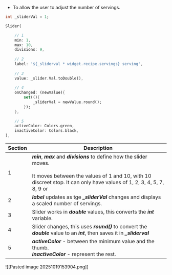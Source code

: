 - To allow the user to adjust the number of servings.

```dart title:'recipe_detail.dart'
int _sliderVal = 1;

Slider(

	// 1
	min: 1,
	max: 10,
	divisions: 9,
	
	// 2
	label: '${_sliderval * widget.recipe.servings} serving',
	
	// 3
	value: _slider.Val.toDouble(),
	
	// 4
	onChanged: (newValue){
		set((){
			_sliderVal = newValue.round();
		});
	},
	
	// 5
	activeColor: Colors.green,
	inactiveColor: Colors.black,
),
```


| Section | Description                                                                                                                                                                                          |
| ------- | ---------------------------------------------------------------------------------------------------------------------------------------------------------------------------------------------------- |
| 1       | ***min***, ***max*** and ***divisions*** to define how the slider moves.<br><br>It moves between the values of 1 and 10, with 10 discreet stop. It can only have values of 1, 2, 3, 4, 5, 7, 8, 9 or |
| 2       | ***label*** updates as tge ***_sliderVal*** changes and displays a scaled number of servings.                                                                                                        |
| 3       | Slider works in ***double*** values, this converts the ***int*** variable.                                                                                                                           |
| 4       | Slider changes, this uses ***round()*** to convert the ***double*** value to an ***int***, then saves it in ***_sliderval***                                                                         |
| 5       | ***activeColor*** - between the minimum value and the thumb.<br>***inactiveColor*** - represent the rest.                                                                                            |
![[Pasted image 20251019153904.png]]
